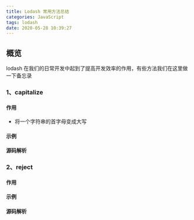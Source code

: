 ```yaml
---
title: Lodash 常用方法总结
categories: JavaScript
tags: lodash
date: 2020-05-28 10:39:27
---
```


## 概览

lodash 在我们的日常开发中起到了提高开发效率的作用，有些方法我们在这里做一下备忘录

### 1、capitalize

#### 作用

- 将一个字符串的首字母变成大写

#### 示例

#### 源码解析

### 2、reject

#### 作用

<!-- - filter 的相反操作，过滤出不满足条件的元素 -->

#### 示例

#### 源码解析
